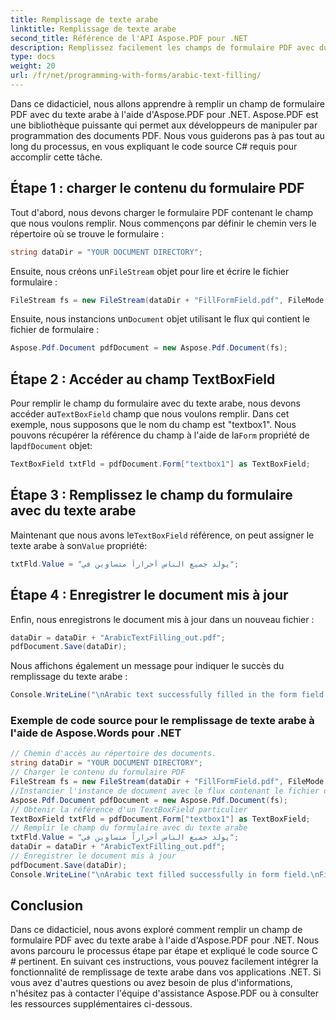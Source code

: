 ```yaml
---
title: Remplissage de texte arabe
linktitle: Remplissage de texte arabe
second_title: Référence de l'API Aspose.PDF pour .NET
description: Remplissez facilement les champs de formulaire PDF avec du texte arabe à l'aide d'Aspose.PDF pour .NET.
type: docs
weight: 20
url: /fr/net/programming-with-forms/arabic-text-filling/
---
```


Dans ce didacticiel, nous allons apprendre à remplir un champ de formulaire PDF avec du texte arabe à l'aide d'Aspose.PDF pour .NET. Aspose.PDF est une bibliothèque puissante qui permet aux développeurs de manipuler par programmation des documents PDF. Nous vous guiderons pas à pas tout au long du processus, en vous expliquant le code source C# requis pour accomplir cette tâche.

## Étape 1 : charger le contenu du formulaire PDF

Tout d'abord, nous devons charger le formulaire PDF contenant le champ que nous voulons remplir. Nous commençons par définir le chemin vers le répertoire où se trouve le formulaire :

```csharp
string dataDir = "YOUR DOCUMENT DIRECTORY";
```

 Ensuite, nous créons un`FileStream` objet pour lire et écrire le fichier formulaire :

```csharp
FileStream fs = new FileStream(dataDir + "FillFormField.pdf", FileMode.Open, FileAccess.ReadWrite);
```

 Ensuite, nous instancions un`Document` objet utilisant le flux qui contient le fichier de formulaire :

```csharp
Aspose.Pdf.Document pdfDocument = new Aspose.Pdf.Document(fs);
```

## Étape 2 : Accéder au champ TextBoxField

 Pour remplir le champ du formulaire avec du texte arabe, nous devons accéder au`TextBoxField` champ que nous voulons remplir. Dans cet exemple, nous supposons que le nom du champ est "textbox1". Nous pouvons récupérer la référence du champ à l'aide de la`Form` propriété de la`pdfDocument` objet:

```csharp
TextBoxField txtFld = pdfDocument.Form["textbox1"] as TextBoxField;
```

## Étape 3 : Remplissez le champ du formulaire avec du texte arabe

 Maintenant que nous avons le`TextBoxField` référence, on peut assigner le texte arabe à son`Value` propriété:

```csharp
txtFld.Value = "يولد جميع الناس أحراراً متساوين في";
```

## Étape 4 : Enregistrer le document mis à jour

Enfin, nous enregistrons le document mis à jour dans un nouveau fichier :

```csharp
dataDir = dataDir + "ArabicTextFilling_out.pdf";
pdfDocument.Save(dataDir);
```

Nous affichons également un message pour indiquer le succès du remplissage du texte arabe :

```csharp
Console.WriteLine("\nArabic text successfully filled in the form field.\nFile saved in the following location: " + dataDir);
```

### Exemple de code source pour le remplissage de texte arabe à l'aide de Aspose.Words pour .NET 
```csharp
// Chemin d'accès au répertoire des documents.
string dataDir = "YOUR DOCUMENT DIRECTORY";
// Charger le contenu du formulaire PDF
FileStream fs = new FileStream(dataDir + "FillFormField.pdf", FileMode.Open, FileAccess.ReadWrite);
//Instancier l'instance de document avec le flux contenant le fichier de formulaire
Aspose.Pdf.Document pdfDocument = new Aspose.Pdf.Document(fs);
// Obtenir la référence d'un TextBoxField particulier
TextBoxField txtFld = pdfDocument.Form["textbox1"] as TextBoxField;
// Remplir le champ du formulaire avec du texte arabe
txtFld.Value = "يولد جميع الناس أحراراً متساوين في";
dataDir = dataDir + "ArabicTextFilling_out.pdf";
// Enregistrer le document mis à jour
pdfDocument.Save(dataDir);
Console.WriteLine("\nArabic text filled successfully in form field.\nFile saved at " + dataDir);
```

## Conclusion

Dans ce didacticiel, nous avons exploré comment remplir un champ de formulaire PDF avec du texte arabe à l'aide d'Aspose.PDF pour .NET. Nous avons parcouru le processus étape par étape et expliqué le code source C # pertinent. En suivant ces instructions, vous pouvez facilement intégrer la fonctionnalité de remplissage de texte arabe dans vos applications .NET. Si vous avez d'autres questions ou avez besoin de plus d'informations, n'hésitez pas à contacter l'équipe d'assistance Aspose.PDF ou à consulter les ressources supplémentaires ci-dessous.